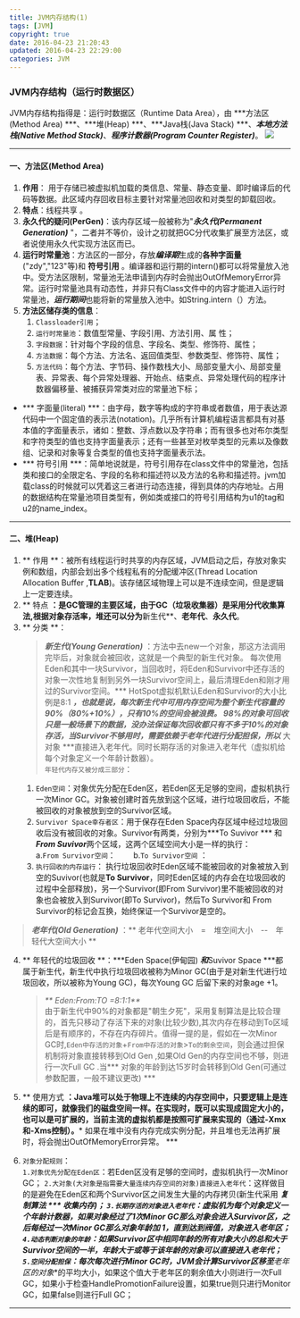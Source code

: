 ```yaml
---
title: JVM内存结构(1)
tags: [JVM]
copyright: true
date: 2016-04-23 21:20:43
updated: 2016-04-23 22:29:00
categories: JVM
---
```


### JVM内存结构（运行时数据区）
JVM内存结构指得是：运行时数据区（Runtime Data Area），由 ***方法区(Method Area) ***、***堆(Heap) ***、***Java栈(Java Stack) ***、***本地方法栈(Native Method Stack)***、***程序计数器(Program Counter Register)***。
![](http://p5vswdxl9.bkt.clouddn.com/JVMRuntime)

<!-- more -->

--------------------

#### 一、方法区(Method Area)  
1. **作用**： 用于存储已被虚拟机加载的类信息、常量、静态变量、即时编译后的代码等数据。此区域内存回收目标主要针对常量池回收和对类型的卸载回收。 
2. **特点**：线程共享 。
3. **永久代的疑问(PerGen)**：该内存区域一般被称为"_**永久代(Permanent Generation)**_ "，二者并不等价，设计之初就把GC分代收集扩展至方法区，或者说使用永久代实现方法区而已。
4. **运行时常量池**：方法区的一部分，存放***编译期***生成的**各种字面量**("zdy","123"等)和 **符号引用** 。编译器和运行期的intern()都可以将常量放入池中。受方法区限制，常量池无法申请到内存时会抛出OutOfMemoryError异常。运行时常量池具有动态性，并非只有Class文件中的内容才能进入运行时常量池，***运行期间***也能将新的常量放入池中。如String.intern（）方法。
5. **方法区储存类的信息**： 
    1. `Classloader引用`；
    2. `运行时常量池`：数值型常量、字段引用、方法引用、属   性；  
    3. `字段数据`：针对每个字段的信息、字段名、类型、修饰符、属性；
    4. `方法数据`：每个方法、方法名、返回值类型、参数类型、修饰符、属性；
    5. `方法代码`：每个方法、字节码、操作数栈大小、局部变量大小、局部变量表、异常表、每个异常处理器、开始点、结束点、异常处理代码的程序计数器偏移量、被捕获异常类对应的常量池下标；
         
* *** 字面量(literal) ***：由字母，数字等构成的字符串或者数值，用于表达源代码中一个固定值的表示法(notation)。几乎所有计算机编程语言都具有对基本值的字面量表示，诸如：整数、浮点数以及字符串；而有很多也对布尔类型和字符类型的值也支持字面量表示；还有一些甚至对枚举类型的元素以及像数组、记录和对象等复合类型的值也支持字面量表示法。
* *** 符号引用 ***：简单地说就是，符号引用存在class文件中的常量池，包括类和接口的全限定名、字段的名称和描述符以及方法的名称和描述符。jvm加载class的时候就可以凭着这三者进行动态连接，得到具体的内存地址。占用的数据结构在常量池项目类型有，例如类或接口的符号引用结构为u1的tag和u2的name_index。
--------------------
#### 二、堆(Heap)
1. ** 作用 **：被所有线程运行时共享的内存区域，JVM启动之后，存放对象实例和数组，内部会划出多个线程私有的分配缓冲区(Thread Location Allocation Buffer ,__TLAB__)。该存储区域物理上可以是不连续空间，但是逻辑上一定要连续。
2. ** 特点 **：是GC管理的主要区域，由于GC（垃圾收集器）是采用分代收集算法,根据对象存活率，堆还可以分为**新生代**、**老年代**、**永久代**。
3. ** 分类 **：
    > _**新生代(Young Generation)**_ ：方法中去new一个对象，那这方法调用完毕后，对象就会被回收，这就是一个典型的新生代对象。 每次使用Eden和其中一块Survivor，当回收时，将Eden和Survivor中还存活的对象一次性地复制到另外一块Survivor空间上，最后清理Eden和刚才用过的Survivor空间。*** HotSpot虚拟机默认Eden和Survivor的大小比例是8:1 ***，也就是说，每次新生代中可用内存空间为整个新生代容量的90%（80%+10%），只有10%的空间会被浪费。 98%的对象可回收只是一般场景下的数据，没办法保证每次回收都只有不多于10%的对象存活，当Survivor不够用时，需要依赖于老年代进行分配担保，所以*** 大对象 ***直接进入老年代。同时长期存活的对象进入老年代（虚拟机给每个对象定义一个年龄计数器）。    
`年轻代内存又被分成三部分`：  
    1. `Eden空间`：对象优先分配在Eden区，若Eden区无足够的空间，虚拟机执行一次Minor GC。对象被创建时首先放到这个区域，进行垃圾回收后，不能被回收的对象被放到空的Survivor区域。
    2. `Survivor Space幸存者区`：用于保存在Eden Space内存区域中经过垃圾回收后没有被回收的对象。Survivor有两类，分别为***To Suvivor *** 和 ***From Suvivor***两个区域，这两个区域空间大小是一样的执行：
          &emsp;&emsp;a.`From Survivor空间`：
          &emsp;&emsp;b.`To Survivor空间` ：      
    3. `执行回收的内存运行`： 执行垃圾回收时Eden区域不能被回收的对象被放入到空的Suvivor(也就是**To Survivor**，同时Eden区域的内存会在垃圾回收的过程中全部释放)，另一个Survivor(即From Survivor)里不能被回收的对象也会被放入到Survivor(即To Survivor)，然后To Survivor和 From Survivor的标记会互换，始终保证一个Survivor是空的。 
      
 > _**老年代(Old Generation)**_ ：** 老年代空间大小&emsp;=&emsp;堆空间大小&emsp;--&emsp;年轻代大空间大小 **   
4. ** 年轻代的垃圾回收 **：***Eden Space(伊甸园) ***和***Suvivor Space ***都属于新生代，新生代中执行垃圾回收被称为Minor GC(由于是对新生代进行垃圾回收，所以被称为Young GC)，每次Young GC 后留下来的对象age +1。
    > _** Eden:From:TO =8:1:1**_    
    由于新生代中90%的对象都是"朝生夕死"，采用复制算法是比较合理的，首先只移动了存活下来的对象(比较少数),其次内存在移动到To区域后是有顺序的，不存在内存碎片。值得一提的是，假如在一次Minor GC时,`Eden中存活的对象`+`From中存活的对象`>`To的剩余空间`，则会通过担保机制将对象直接转移到Old Gen ,如果Old Gen的内存空间也不够，则进行一次Full GC .当*** 对象的年龄到达15岁时会转移到Old Gen(可通过参数配置，一般不建议更改) ***
    
5. ** 使用方式 **：Java堆可以处于物理上不连续的内存空间中，只要逻辑上是连续的即可，就像我们的磁盘空间一样。在实现时，既可以实现成固定大小的，也可以是可扩展的，当前主流的虚拟机都是按照可扩展来实现的（通过-Xmx和-Xms控制）。*** 如果在堆中没有内存完成实例分配，并且堆也无法再扩展时，将会抛出OutOfMemoryError异常。 ***
6. `对象分配规则`：  
    `1.对象优先分配在Eden区`：若Eden区没有足够的空间时，虚拟机执行一次Minor GC；
    `2.大对象(大对象是指需要大量连续内存空间的对象)直接进入老年代`：这样做目的是避免在Eden区和两个Survivor区之间发生大量的内存拷贝(新生代采用 ***复制算法 *** 收集内存)； 
    `3.长期存活的对象进入老年代`：虚拟机为每个对象定义一个年龄计数器，如果对象经过了1次Minor GC那么对象会进入Survivor区，之后每经过一次Minor GC那么对象年龄加 1，直到达到阀值，对象进入老年区；
    `4.动态判断对象的年龄`：如果Survivor区中相同年龄的所有对象大小的总和大于Survivor空间的一半，年龄大于或等于该年龄的对象可以直接进入老年代；
    `5.空间分配担保`：每次每次进行Minor GC时，JVM会计算Survivor区移至**老年区的对象**的平均大小，如果这个值大于老年区的剩余值大小则进行一次Full GC，如果小于检查HandlePromotionFailure设置，如果true则只进行Monitor GC，如果false则进行Full GC；    
                   
-------



